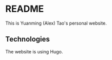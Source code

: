 # README 

This is Yuanming (Alex) Tao's personal website. 

## Technologies 
The website is using Hugo. 

